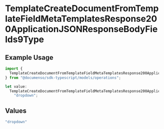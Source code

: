 # TemplateCreateDocumentFromTemplateFieldMetaTemplatesResponse200ApplicationJSONResponseBodyFields9Type

## Example Usage

```typescript
import {
  TemplateCreateDocumentFromTemplateFieldMetaTemplatesResponse200ApplicationJSONResponseBodyFields9Type,
} from "@documenso/sdk-typescript/models/operations";

let value:
  TemplateCreateDocumentFromTemplateFieldMetaTemplatesResponse200ApplicationJSONResponseBodyFields9Type =
    "dropdown";
```

## Values

```typescript
"dropdown"
```